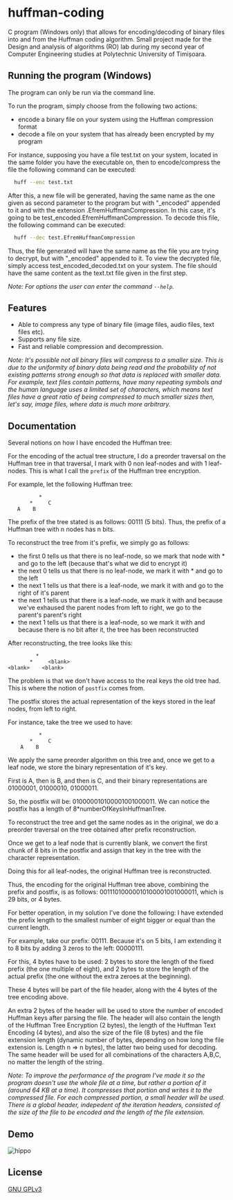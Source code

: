 # huffman-coding
C program (Windows only) that allows for encoding/decoding of binary files into and from the Huffman coding algorithm. Small project made for the Design and analysis of algorithms (RO) lab during my second year of Computer Engineering studies at Polytechnic University of Timișoara.
## Running the program (Windows)

The program can only be run via the command line.

To run the program, simply choose from the following two actions:
 - encode a binary file on your system using the Huffman compression format
 - decode a file on your system that has already been encrypted by my program

For instance, supposing you have a file test.txt on your system, located in the same folder you have the executable on, then to encode/compress the file the following command can be executed:
```bash
  huff --enc test.txt
```

After this, a new file will be generated, having the same name as the one given as second parameter to the program but with "_encoded" appended to it and with the extension .EfremHuffmanCompression. In this case, it's going to be test_encoded.EfremHuffmanCompression. To decode this file, the following command can be executed:
```bash
  huff --dec test.EfremHuffmanCompression
```
Thus, the file generated will have the same name as the file you are trying to decrypt, but with "_encoded" appended to it. To view the decrypted file, simply access test_encoded_decoded.txt on your system. The file should have the same content as the text.txt file given in the first step.

*Note: For options the user can enter the command `--help`.*
## Features

- Able to compress any type of binary file (image files, audio files, text files etc).
- Supports any file size.
- Fast and reliable compression and decompression.

*Note: It's possible not all binary files will compress to a smaller size. This is due to the uniformity of binary data being read and the probability of not existing patterns strong enough so that data is replaced with smaller data. For example, text files contain patterns, have many repeating symbols and the human language uses a limited set of characters, which means text files have a great ratio of being compressed to much smaller sizes then, let's say, image files, where data is much more arbitrary.*
## Documentation

Several notions on how I have encoded the Huffman tree:

 For the encoding of the actual tree structure, I do a preorder traversal on the Huffman tree in that traversal, I mark with 0 non leaf-nodes and with 1 leaf-nodes. This is what I call the `prefix` of the Huffman tree encryption.

 For example, let the following Huffman tree:

              *
           *     C
       A    B

The prefix of the tree stated is as follows: 00111 (5 bits). Thus, the prefix of a Huffman tree with n nodes has n bits.

To reconstruct the tree from it's prefix, we simply go as follows:

- the first 0 tells us that there is no leaf-node, so we mark that node with * and go to the left (because that's what we did to encrypt it)
- the next 0 tells us that there is no leaf-node, we mark it with * and go to the left
- the next 1 tells us that there is a leaf-node, we mark it with <blank> and go to the right of it's parent
- the next 1 tells us that there is a leaf-node, we mark it with <blank> and because we've exhaused the parent nodes from left to right, we go to the parent's parent's right
- the next 1 tells us that there is a leaf-node, so we mark it with <blank> and because there is no bit after it, the tree has been reconstructed

After reconstructing, the tree looks like this:

             *
           *     <blank>
    <blank>    <blank>

 The problem is that we don't have access to the real keys the old tree had. This is where the notion of `postfix` comes from.

The postfix stores the actual representation of the keys stored in the leaf nodes, from left to right.

For instance, take the tree we used to have:

              *
           *     C
        A    B

 We apply the same preorder algorithm on this tree and, once we get to a leaf node, we store the binary representation of it's key.

First is A, then is B, and then is C, and their binary representations are 01000001, 01000010, 01000011.

So, the postfix will be: 010000010100001001000011. We can notice the postfix has a length of 8*numberOfKeysInHuffmanTree.

To reconstruct the tree and get the same nodes as in the original, we do a preorder traversal on the tree obtained after prefix reconstruction.

Once we get to a leaf node that is currently blank, we convert the first chunk of 8 bits in the postfix and assign that key in the tree with the character representation.

Doing this for all leaf-nodes, the original Huffman tree is reconstructed.

Thus, the encoding for the original Huffman tree above, combining the prefix and postfix, is as follows: 00111010000010100001001000011, which is 29 bits, or 4 bytes.

For better operation, in my solution I've done the following: I have extended the prefix length to the smallest number of eight bigger or equal than the current length.

For example, take our prefix: 00111. Because it's on 5 bits, I am extending it to 8 bits by adding 3 zeros to the left: 00000111.

For this, 4 bytes have to be used: 2 bytes to store the length of the fixed prefix (the one multiple of eight), and 2 bytes to store the length of the actual prefix (the one without the extra zeroes at the beginning).

These 4 bytes will be part of the file header, along with the 4 bytes of the tree encoding above.

An extra 2 bytes of the header will be used to store the number of encoded Huffman keys after parsing the file. The header will also contain the length of the Huffman Tree Encryption (2 bytes), the length of the Huffman Text Encoding (4 bytes), and also the size of the file (8 bytes) and the file extension length (dynamic number of bytes, depending on how long the file extension is. Length n => n bytes), the latter two being used for decoding. The same header will be used for all combinations of the characters A,B,C, no matter the length of the string.

*Note: To improve the performance of the program I've made it so the program doesn't use the whole file at a time, but rather a portion of it (around 64 KB at a time). It compresses that portion and writes it to the compressed file. For each compressed portion, a small header will be used. There is a global header, indepedent of the iteration headers, consisted of the size of the file to be encoded and the length of the file extension.*
## Demo

![hippo](https://lh3.googleusercontent.com/fife/AAWUweWt3Nl6Qelrbvv_lclqvRu2Ohq3nBRwJX1EM6kJ5DENkCWW8HnthohxqJlPs0VcB59ewWLoIFPWF4PTGruaqvddD-sImEGoyAxCrsdBezfgaSrBQ8jSHurhZkTLhLwqW6raoO5U96xJcigiEIPnRrsMqsLjfo1J-3rXmZkO6LRMr5VKv4rSOCW1nB4sKO5usMhJ-VWSBx-vvAEQrJzwua8RxQh3EdC11GIWXU7OHA1NacFM2vINzZmLoBnE-zNU2ReuSWi3HTsUENHpmUxPaUpDk_Hqn0wIpDSu5cR63yuX4TUMe8qQMZedPNmCbbBnzQjpsfmPgmMMERIk-qrLOxX_sPr2R76ptJu7Sv7A_gYUH--rZn4gB0yOxV4gNXYFyH_X-LUCdNKBsMt-Ui5SBDoopZorSp0Q1dI9GXKAWfZniGWRohQnCtcPbVLYXlHgx3nxMRSVe8nB6scrJlEtu4FfdVV5PlfOzOzpsj1L-IN0mshHIpSLMRUam3QTxvaG6Gn-Mph__MYBzAhimnQ2VZdMHjFrAP936G583R7fwYj1BNnko7qhnhUBk8v-KpzuDWFL_HKO2yP3OCYVKm7QBp2xTyrcKbmZaaweBtdgdCh_Jg5midE1gNBnPu1xewwc0nw8oUawu82a45rflvEgczQ3GtaXMRiXBmdq38JvFnew6sJfh5f4c7GyLmznPUrAV2y1ggID5vryrJYZqrRD-Rw851xJBuEQgGdB3i6PxmiZa1cmB7ZNwsmck7phGMNAR6FFMlMSt3iEyXskXCw=w1920-h932)
## License

[GNU GPLv3](https://choosealicense.com/licenses/gpl-3.0/)

